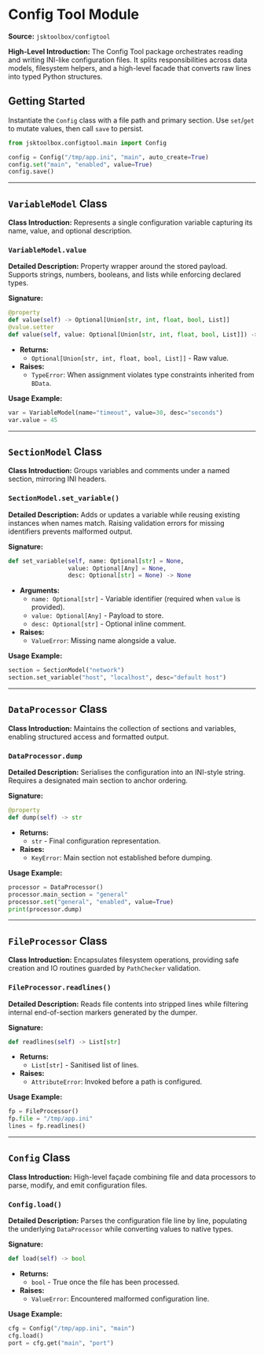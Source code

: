 # Config Tool Module

**Source:** `jsktoolbox/configtool`

**High-Level Introduction:**
The Config Tool package orchestrates reading and writing INI-like configuration files. It splits responsibilities across data models, filesystem helpers, and a high-level facade that converts raw lines into typed Python structures.

## Getting Started

Instantiate the `Config` class with a file path and primary section. Use `set`/`get` to mutate values, then call `save` to persist.

```python
from jsktoolbox.configtool.main import Config

config = Config("/tmp/app.ini", "main", auto_create=True)
config.set("main", "enabled", value=True)
config.save()
```

---

## `VariableModel` Class

**Class Introduction:**
Represents a single configuration variable capturing its name, value, and optional description.

### `VariableModel.value`

**Detailed Description:**
Property wrapper around the stored payload. Supports strings, numbers, booleans, and lists while enforcing declared types.

**Signature:**

```python
@property
def value(self) -> Optional[Union[str, int, float, bool, List]]
@value.setter
def value(self, value: Optional[Union[str, int, float, bool, List]]) -> None
```

- **Returns:**
  - `Optional[Union[str, int, float, bool, List]]` - Raw value.
- **Raises:**
  - `TypeError`: When assignment violates type constraints inherited from `BData`.

**Usage Example:**

```python
var = VariableModel(name="timeout", value=30, desc="seconds")
var.value = 45
```

---

## `SectionModel` Class

**Class Introduction:**
Groups variables and comments under a named section, mirroring INI headers.

### `SectionModel.set_variable()`

**Detailed Description:**
Adds or updates a variable while reusing existing instances when names match. Raising validation errors for missing identifiers prevents malformed output.

**Signature:**

```python
def set_variable(self, name: Optional[str] = None,
                 value: Optional[Any] = None,
                 desc: Optional[str] = None) -> None
```

- **Arguments:**
  - `name: Optional[str]` - Variable identifier (required when `value` is provided).
  - `value: Optional[Any]` - Payload to store.
  - `desc: Optional[str]` - Optional inline comment.
- **Raises:**
  - `ValueError`: Missing name alongside a value.

**Usage Example:**

```python
section = SectionModel("network")
section.set_variable("host", "localhost", desc="default host")
```

---

## `DataProcessor` Class

**Class Introduction:**
Maintains the collection of sections and variables, enabling structured access and formatted output.

### `DataProcessor.dump`

**Detailed Description:**
Serialises the configuration into an INI-style string. Requires a designated main section to anchor ordering.

**Signature:**

```python
@property
def dump(self) -> str
```

- **Returns:**
  - `str` - Final configuration representation.
- **Raises:**
  - `KeyError`: Main section not established before dumping.

**Usage Example:**

```python
processor = DataProcessor()
processor.main_section = "general"
processor.set("general", "enabled", value=True)
print(processor.dump)
```

---

## `FileProcessor` Class

**Class Introduction:**
Encapsulates filesystem operations, providing safe creation and IO routines guarded by `PathChecker` validation.

### `FileProcessor.readlines()`

**Detailed Description:**
Reads file contents into stripped lines while filtering internal end-of-section markers generated by the dumper.

**Signature:**

```python
def readlines(self) -> List[str]
```

- **Returns:**
  - `List[str]` - Sanitised list of lines.
- **Raises:**
  - `AttributeError`: Invoked before a path is configured.

**Usage Example:**

```python
fp = FileProcessor()
fp.file = "/tmp/app.ini"
lines = fp.readlines()
```

---

## `Config` Class

**Class Introduction:**
High-level façade combining file and data processors to parse, modify, and emit configuration files.

### `Config.load()`

**Detailed Description:**
Parses the configuration file line by line, populating the underlying `DataProcessor` while converting values to native types.

**Signature:**

```python
def load(self) -> bool
```

- **Returns:**
  - `bool` - True once the file has been processed.
- **Raises:**
  - `ValueError`: Encountered malformed configuration line.

**Usage Example:**

```python
cfg = Config("/tmp/app.ini", "main")
cfg.load()
port = cfg.get("main", "port")
```
